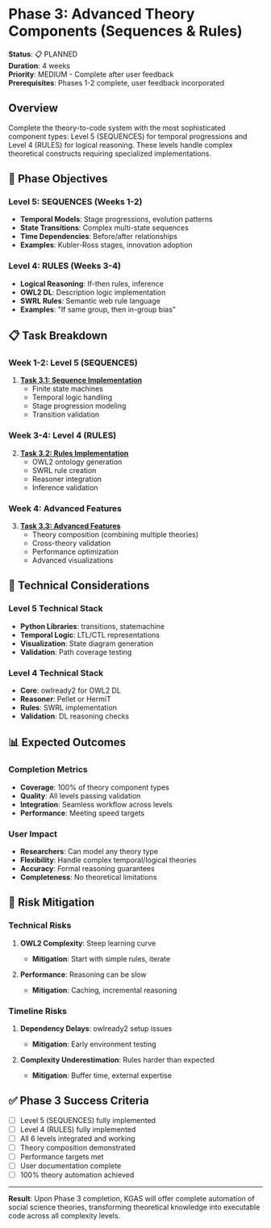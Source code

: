# Phase 3: Advanced Theory Components (Sequences & Rules)

**Status**: 📋 PLANNED  
**Duration**: 4 weeks  
**Priority**: MEDIUM - Complete after user feedback  
**Prerequisites**: Phases 1-2 complete, user feedback incorporated

## Overview

Complete the theory-to-code system with the most sophisticated component types: Level 5 (SEQUENCES) for temporal progressions and Level 4 (RULES) for logical reasoning. These levels handle complex theoretical constructs requiring specialized implementations.

## 🎯 Phase Objectives

### Level 5: SEQUENCES (Weeks 1-2)
- **Temporal Models**: Stage progressions, evolution patterns
- **State Transitions**: Complex multi-state sequences
- **Time Dependencies**: Before/after relationships
- **Examples**: Kubler-Ross stages, innovation adoption

### Level 4: RULES (Weeks 3-4)
- **Logical Reasoning**: If-then rules, inference
- **OWL2 DL**: Description logic implementation
- **SWRL Rules**: Semantic web rule language
- **Examples**: "If same group, then in-group bias"

## 📋 Task Breakdown

### Week 1-2: Level 5 (SEQUENCES)
1. **[Task 3.1: Sequence Implementation](task-3.1-level-5-sequences.md)**
   - Finite state machines
   - Temporal logic handling
   - Stage progression modeling
   - Transition validation

### Week 3-4: Level 4 (RULES)
2. **[Task 3.2: Rules Implementation](task-3.2-level-4-rules.md)**
   - OWL2 ontology generation
   - SWRL rule creation
   - Reasoner integration
   - Inference validation

### Week 4: Advanced Features
3. **[Task 3.3: Advanced Features](task-3.3-advanced-features.md)**
   - Theory composition (combining multiple theories)
   - Cross-theory validation
   - Performance optimization
   - Advanced visualizations

## 🔧 Technical Considerations

### Level 5 Technical Stack
- **Python Libraries**: transitions, statemachine
- **Temporal Logic**: LTL/CTL representations
- **Visualization**: State diagram generation
- **Validation**: Path coverage testing

### Level 4 Technical Stack
- **Core**: owlready2 for OWL2 DL
- **Reasoner**: Pellet or HermiT
- **Rules**: SWRL implementation
- **Validation**: DL reasoning checks

## 📊 Expected Outcomes

### Completion Metrics
- **Coverage**: 100% of theory component types
- **Quality**: All levels passing validation
- **Integration**: Seamless workflow across levels
- **Performance**: Meeting speed targets

### User Impact
- **Researchers**: Can model any theory type
- **Flexibility**: Handle complex temporal/logical theories
- **Accuracy**: Formal reasoning guarantees
- **Completeness**: No theoretical limitations

## 🚧 Risk Mitigation

### Technical Risks
1. **OWL2 Complexity**: Steep learning curve
   - **Mitigation**: Start with simple rules, iterate
   
2. **Performance**: Reasoning can be slow
   - **Mitigation**: Caching, incremental reasoning

### Timeline Risks
1. **Dependency Delays**: owlready2 setup issues
   - **Mitigation**: Early environment testing
   
2. **Complexity Underestimation**: Rules harder than expected
   - **Mitigation**: Buffer time, external expertise

## ✅ Phase 3 Success Criteria

- [ ] Level 5 (SEQUENCES) fully implemented
- [ ] Level 4 (RULES) fully implemented
- [ ] All 6 levels integrated and working
- [ ] Theory composition demonstrated
- [ ] Performance targets met
- [ ] User documentation complete
- [ ] 100% theory automation achieved

---

**Result**: Upon Phase 3 completion, KGAS will offer complete automation of social science theories, transforming theoretical knowledge into executable code across all complexity levels.